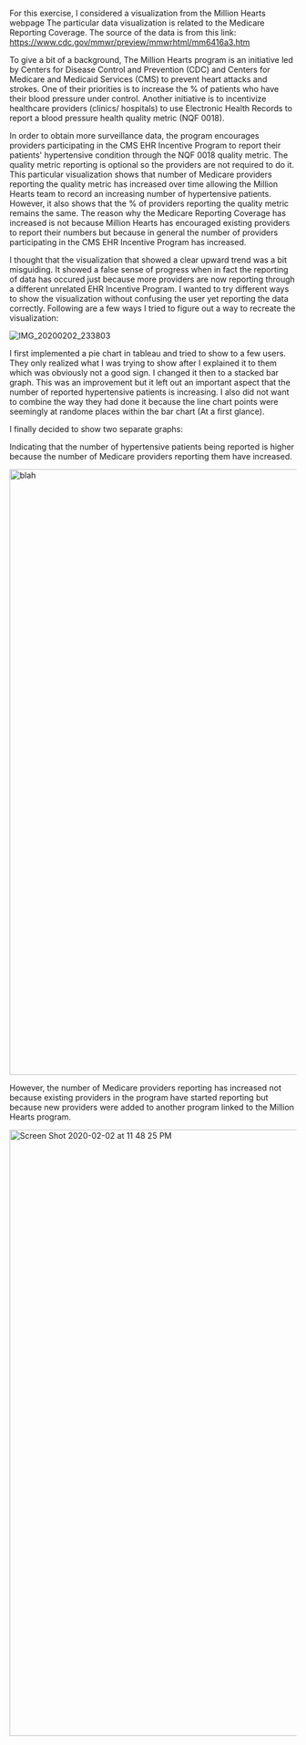 For this exercise, I considered a visualization from the Million Hearts webpage The particular data visualization is related to the Medicare Reporting Coverage. The source of the data is from this link: https://www.cdc.gov/mmwr/preview/mmwrhtml/mm6416a3.htm

To give a bit of a background, The Million Hearts program is an initiative led by Centers for Disease Control and Prevention (CDC) and Centers for Medicare and Medicaid Services (CMS) to prevent heart attacks and strokes. One of their priorities is to increase the % of patients who have their blood pressure under control. Another initiative is to incentivize healthcare providers (clinics/ hospitals) to use Electronic Health Records to report a blood pressure health quality metric (NQF 0018).

In order to obtain more surveillance data, the program encourages providers participating in the CMS EHR Incentive Program to report their patients' hypertensive condition through the NQF 0018 quality metric. The quality metric reporting is optional so the providers are not required to do it. This particular visualization shows that number of Medicare providers reporting the quality metric has increased over time allowing the Million Hearts team to record an increasing number of hypertensive patients. However, it also shows that the % of providers reporting the quality metric remains the same. The reason why the Medicare Reporting Coverage has increased is not because Million Hearts has encouraged existing providers to report their numbers but because in general the number of providers participating in the CMS EHR Incentive Program has increased.

I thought that the visualization that showed a clear upward trend was a bit misguiding. It showed a false sense of progress when in fact the reporting of data has occured just because more providers are now reporting through a different unrelated EHR Incentive Program. I wanted to try different ways to show the visualization without confusing the user yet reporting the data correctly. Following are a few ways I tried to figure out a way to recreate the visualization:

![IMG_20200202_233803](https://user-images.githubusercontent.com/30089420/74115663-4099b880-4b7e-11ea-864c-695deaa9221a.jpg)

I first implemented a pie chart in tableau and tried to show to a few users. They only realized what I was trying to show after I explained it to them which was obviously not a good sign. I changed it then to a stacked bar graph. This was an improvement but it left out an important aspect that the number of reported hypertensive patients is increasing. I also did not want to combine the way they had done it because the line chart points were seemingly at randome places within the bar chart (At a first glance).

I finally decided to show two separate graphs:

Indicating that the number of hypertensive patients being reported is higher because the number of Medicare providers reporting them have increased.

<img width="1063" alt="blah" src="https://user-images.githubusercontent.com/30089420/74115689-5d35f080-4b7e-11ea-8881-8f9782de2cba.png">

However, the number of Medicare providers reporting has increased not because existing providers in the program have started reporting but because new providers were added to another program linked to the Million Hearts program.

<img width="1064" alt="Screen Shot 2020-02-02 at 11 48 25 PM" src="https://user-images.githubusercontent.com/30089420/74115704-6a52df80-4b7e-11ea-80b5-1d49a41b46c8.png">
